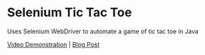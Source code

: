 # Selenium Tic Tac Toe

Uses Selenium WebDriver to automate a game of tic tac toe in Java

[Video Demonstration](https://youtu.be/nZZD2aFAm_A) | [Blog Post](https://angiejones.tech/selenium-for-games/)
